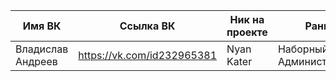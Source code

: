 | Имя ВК | Ссылка ВК | Ник на проекте | Ранг | Стимайди |
|---|---|---|---|---|
| Владислав Андреев | https://vk.com/id232965381 | Nyan Kater | Наборный Администратор | STEAM_0:1:55598730 |  |
